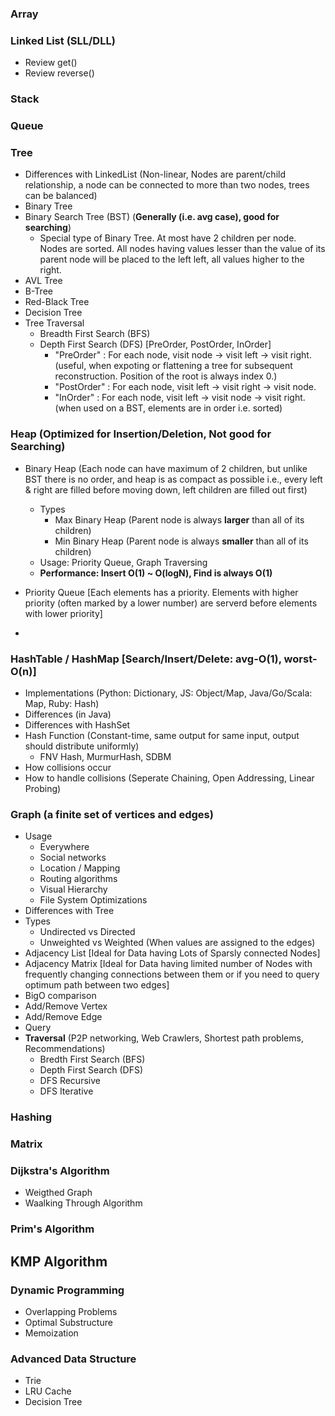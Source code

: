 ### Array
### Linked List (SLL/DLL) 
- Review get()
- Review reverse()
### Stack
### Queue
### Tree
- Differences with LinkedList (Non-linear, Nodes are parent/child relationship, a node can be connected to more than two nodes, trees can be balanced)
- Binary Tree
- Binary Search Tree (BST) (**Generally (i.e. avg case), good for searching**)
  - Special type of Binary Tree. At most have 2 children per node. Nodes are sorted. All nodes having values lesser than the value of its parent node will be placed to the left left, all values higher to the right.
- AVL Tree
- B-Tree
- Red-Black Tree
- Decision Tree
- Tree Traversal
  - Breadth First Search (BFS)
  - Depth First Search (DFS) [PreOrder, PostOrder, InOrder]
    - "PreOrder" : For each node, visit node -> visit left -> visit right. (useful, when expoting or flattening a tree for subsequent reconstruction. Position of the root is always index 0.) 
    - "PostOrder" : For each node, visit left -> visit right -> visit node.
    - "InOrder" : For each node, visit left -> visit node -> visit right. (when used on a BST, elements are in order i.e. sorted)
### Heap (Optimized for Insertion/Deletion, Not good for Searching)
- Binary Heap (Each node can have maximum of 2 children, but unlike BST there is no order, and heap is as compact as possible i.e., every left & right are filled before moving down, left children are filled out first)
  - Types
    - Max Binary Heap (Parent node is always **larger** than all of its children)
    - Min Binary Heap (Parent node is always **smaller** than all of its children)
  - Usage: Priority Queue, Graph Traversing
  - **Performance: Insert O(1) ~ O(logN), Find is always O(1)**
  
- Priority Queue [Each elements has a priority. Elements with higher priority (often marked by a lower number) are serverd before elements with lower priority]
- 
### HashTable / HashMap [Search/Insert/Delete: avg-O(1), worst-O(n)]
- Implementations (Python: Dictionary, JS: Object/Map, Java/Go/Scala: Map, Ruby: Hash)
- Differences (in Java)
- Differences with HashSet
- Hash Function (Constant-time, same output for same input, output should distribute uniformly)
  - FNV Hash, MurmurHash, SDBM
- How collisions occur
- How to handle collisions (Seperate Chaining, Open Addressing, Linear Probing)
### Graph (a finite set of vertices and edges)
- Usage
  - Everywhere
  - Social networks
  - Location / Mapping
  - Routing algorithms
  - Visual Hierarchy
  - File System Optimizations
- Differences with Tree
- Types
  - Undirected vs Directed
  - Unweighted vs Weighted (When values are assigned to the edges)
- Adjacency List [Ideal for Data having Lots of Sparsly connected Nodes]
- Adjacency Matrix [Ideal for Data having limited number of Nodes with frequently changing connections between them or if you need to query optimum path between two edges]
- BigO comparison
- Add/Remove Vertex
- Add/Remove Edge
- Query
- **Traversal** (P2P networking, Web Crawlers, Shortest path problems, Recommendations)
  - Bredth First Search (BFS)
  - Depth First Search (DFS)
  - DFS Recursive
  - DFS Iterative
### Hashing
### Matrix
### Dijkstra's Algorithm
- Weigthed Graph
- Waalking Through Algorithm

### Prim's Algorithm

## KMP Algorithm
### Dynamic Programming
- Overlapping Problems
- Optimal Substructure
- Memoization
### Advanced Data Structure
- Trie
- LRU Cache
- Decision Tree